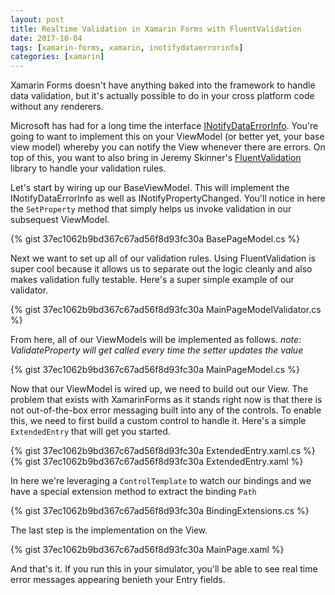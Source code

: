 ```yaml
---
layout: post
title: Realtime Validation in Xamarin Forms with FluentValidation
date: 2017-10-04
tags: [xamarin-forms, xamarin, inotifydataerrorinfo]
categories: [xamarin]
---
```


Xamarin Forms doesn't have anything baked into the framework to handle data validation, but it's actually possible to do in your cross platform code without any renderers.

Microsoft has had for a long time the interface [INotifyDataErrorInfo](https://msdn.microsoft.com/en-us/library/system.componentmodel.inotifydataerrorinfo(v=vs.110).aspx). You're going to want to implement this on your ViewModel (or better yet, your base view model) whereby you can notify the View whenever there are errors. On top of this, you want to also bring in Jeremy Skinner's [FluentValidation](https://github.com/JeremySkinner/FluentValidation) library to handle your validation rules. 

Let's start by wiring up our BaseViewModel. This will implement the INotifyDataErrorInfo as well as INotifyPropertyChanged. You'll notice in here the `SetProperty` method that simply helps us invoke validation in our subsequest ViewModel.

{% gist 37ec1062b9bd367c67ad56f8d93fc30a BasePageModel.cs %}

Next we want to set up all of our validation rules. Using FluentValidation is super cool because it allows us to separate out the logic cleanly and also makes validation fully testable. Here's a super simple example of our validator.

{% gist 37ec1062b9bd367c67ad56f8d93fc30a MainPageModelValidator.cs %}

From here, all of our ViewModels will be implemented as follows. 
*note: ValidateProperty will get called every time the setter updates the value*

{% gist 37ec1062b9bd367c67ad56f8d93fc30a MainPageModel.cs %}

Now that our ViewModel is wired up, we need to build out our View. The problem that exists with XamarinForms as it stands right now is that there is not out-of-the-box error messaging built into any of the controls. To enable this, we need to first build a custom control to handle it. Here's a simple `ExtendedEntry` that will get you started.

{% gist 37ec1062b9bd367c67ad56f8d93fc30a ExtendedEntry.xaml.cs %}
{% gist 37ec1062b9bd367c67ad56f8d93fc30a ExtendedEntry.xaml %}

In here we're leveraging a `ControlTemplate` to watch our bindings and we have a special extension method to extract the binding `Path`

{% gist 37ec1062b9bd367c67ad56f8d93fc30a BindingExtensions.cs %}

The last step is the implementation on the View.

{% gist 37ec1062b9bd367c67ad56f8d93fc30a MainPage.xaml %}

And that's it. If you run this in your simulator, you'll be able to see real time error messages appearing benieth your Entry fields.
